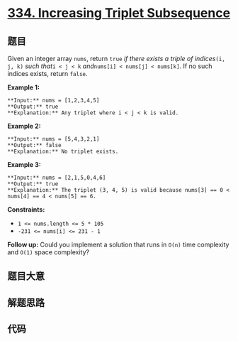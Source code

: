 # [334. Increasing Triplet Subsequence](https://leetcode.com/problems/increasing-triplet-subsequence)

## 题目

Given an integer array `nums`, return `true` _if there exists a triple of
indices_`(i, j, k)` _such that_`i < j < k` _and_`nums[i] < nums[j] < nums[k]`.
If no such indices exists, return `false`.



**Example 1:**

    
    
    **Input:** nums = [1,2,3,4,5]
    **Output:** true
    **Explanation:** Any triplet where i < j < k is valid.
    

**Example 2:**

    
    
    **Input:** nums = [5,4,3,2,1]
    **Output:** false
    **Explanation:** No triplet exists.
    

**Example 3:**

    
    
    **Input:** nums = [2,1,5,0,4,6]
    **Output:** true
    **Explanation:** The triplet (3, 4, 5) is valid because nums[3] == 0 < nums[4] == 4 < nums[5] == 6.
    



**Constraints:**

  * `1 <= nums.length <= 5 * 105`
  * `-231 <= nums[i] <= 231 - 1`



**Follow up:** Could you implement a solution that runs in `O(n)` time
complexity and `O(1)` space complexity?


## 题目大意

## 解题思路

## 代码

```javascript

```
